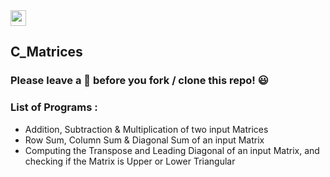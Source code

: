 <img src="https://img.shields.io/badge/C-050F2C?style=for-the-badge&logo=C&logoColor=white" height="25">


## C_Matrices

### Please leave a 🌟 before you fork / clone this repo! 😃

### List of Programs :
* Addition, Subtraction & Multiplication of two input Matrices
* Row Sum, Column Sum & Diagonal Sum of an input Matrix
* Computing the Transpose and Leading Diagonal of an input Matrix, and checking if the Matrix is Upper or Lower Triangular  
